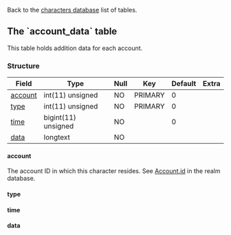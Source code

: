 Back to the [characters database](charactersdb_struct) list of tables.

The \`account\_data\` table
---------------------------

This table holds addition data for each account.

### Structure

| **Field**                       | **Type**            | **Null** | **Key** | **Default** | **Extra** |
|---------------------------------|---------------------|----------|---------|-------------|-----------|
| [account](Account_data#account) | int(11) unsigned    | NO       | PRIMARY | 0           |           |
| [type](Account_data#type)       | int(11) unsigned    | NO       | PRIMARY | 0           |           |
| [time](Account_data#time)       | bigint(11) unsigned | NO       |         | 0           |           |
| [data](Account_data#data)       | longtext            | NO       |         |             |           |

#### account

The account ID in which this character resides. See [Account.id](Account#id) in the realm database.

#### type

#### time

#### data

